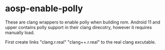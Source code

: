# aosp-enable-polly
These are clang wrappers to enable polly when building rom.
Android 11 and upper contains polly support in their clang direcotry, however it requires manually load.

First create links "clang.r.real" "clang++.r.real" to the real clang excutable.

